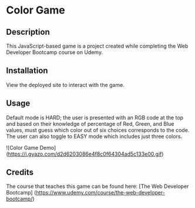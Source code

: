 # Color Game
## Description
This JavaScript-based game is a project created while completing the Web Developer Bootcamp course on Udemy.

## Installation
View the deployed site to interact with the game.

## Usage
Default mode is HARD; the user is presented with an RGB code at the top and based on their knowledge of percentage of Red, Green, and Blue values, must guess which color out of six choices corresponds to the code. The user can also toggle to EASY mode which includes just three colors.

![Color Game Demo]
(https://i.gyazo.com/d2d6203086e4f8c0f64304ad5c133e00.gif)

## Credits
The course that teaches this game can be found here:
[The Web Developer Bootcamp]
(https://www.udemy.com/course/the-web-developer-bootcamp/)
